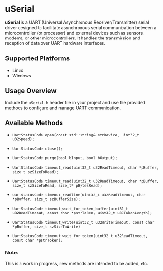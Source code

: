 
# uSerial

**uSerial** is a UART (Universal Asynchronous Receiver/Transmitter) serial driver designed to facilitate asynchronous serial communication between a microcontroller (or processor) and external devices such as sensors, modems, or other microcontrollers. It handles the transmission and reception of data over UART hardware interfaces.

## Supported Platforms
- Linux
- Windows

## Usage Overview
Include the `uSerial.h` header file in your project and use the provided methods to configure and manage UART communication.

## Available Methods
- `UartStatusCode open(const std::string& strDevice, uint32_t u32Speed);`
- `UartStatusCode close();`
- `UartStatusCode purge(bool bInput, bool bOutput);`

- `UartStatusCode timeout_read(uint32_t u32ReadTimeout, char *pBuffer, size_t szSizeToRead);`
- `UartStatusCode timeout_read(uint32_t u32ReadTimeout, char *pBuffer, size_t szSizeToRead, size_t* pBytesRead);`
- `UartStatusCode timeout_readline(uint32_t u32ReadTimeout, char *pBuffer, size_t szBufferSize);`

- `UartStatusCode timeout_wait_for_token_buffer(uint32_t u32ReadTimeout, const char *pstrToken, uint32_t u32TokenLength);`

- `UartStatusCode timeout_write(uint32_t u32WriteTimeout, const char *pBuffer, size_t szSizeToWrite);`
- `UartStatusCode timeout_wait_for_token(uint32_t u32ReadTimeout, const char *pstrToken);`

### Note:
This is a work in progress, new methods are intended to be added, etc.